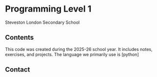 # Programming Level 1

Steveston London Secondary School

## Contents

This code was created during the 2025-26 school year.
It includes notes, exercises, and projects.
The language we primarily use is [python]

## Contact
